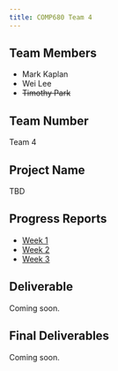 ```yaml
---
title: COMP680 Team 4
---
```


## Team Members
- Mark Kaplan
- Wei Lee
- ~~Timothy Park~~

## Team Number
Team 4

## Project Name
TBD

## Progress Reports
- [Week 1](progress-reports/week_01.xlsx)
- [Week 2](progress-reports/week_02.xlsx)
- [Week 3](progress-reports/week_03.xlsx)

## Deliverable
Coming soon.
<!-- Functional requirements, UML diagrams, manuals, macro designs, micro designs, any other related documentation. -->

## Final Deliverables
Coming soon.
<!-- Seminar paper, etc. -->
